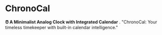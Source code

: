 # ChronoCal
**⏰ A Minimalist Analog Clock with Integrated Calendar** .
"ChronoCal: Your timeless timekeeper with built-in calendar intelligence."  
